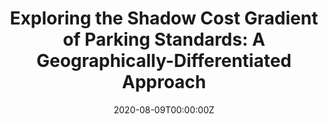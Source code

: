 ---
abstract: ""
authors:
- Sofia F. Franco
- W. Bowman Cutter
- W. Skyler Lewis
date: "2020-08-09T00:00:00Z"
doi: ""
featured: false
image:
  #caption: 'Image credit: [**International Transport Forum**](https://scholarship.claremont.edu/cgi/viewcontent.cgi?article=1014&context=pomona_fac_econ)'
  focal_point: ""
  preview_only: true
projects: []
publication: '*Exploring the Shadow Cost Gradient of Parking Standards: A Geographically-Differentiated Approach*'
publication_short: ""
publication_types:
#- "1" #Conference paper
- "2" #Journal Article
#- "3" #Preprint
#- "4" #Report
#- "5" #Book
#- "6" #Book Section
#- "7" #Thesis
#- "8" #Patent
publishDate: "2020-08-09T00:00:00Z"
#slides: example
summary: Paper and analysis written by authors on the impact of minimum parking requirements. I contributed with GIS-based visualisations (figures 2-5).
tags:
- Journal Articles

links:
- name: PDF
  url: https://scholarship.claremont.edu/cgi/viewcontent.cgi?article=1014&context=pomona_fac_econ
  icon_pack: fas
  icon: file
#- name: Presentation
#  url:
#  icon_pack: fas
#  icon: video
#- name: slides
#  url: "files/ICOTS Presentation.pdf"
#  icon_pack: far
#  icon: image
title: "Exploring the Shadow Cost Gradient of Parking Standards: A Geographically-Differentiated Approach"
url_code: ""
url_dataset: ""
url_pdf:
url_poster: ""
url_project: ""
url_slides: ""
url_source: ""
url_video: ""
---